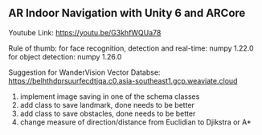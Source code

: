 ## AR Indoor Navigation with Unity 6 and ARCore

Youtube Link: https://youtu.be/G3khfWQUa78

Rule of thumb:
for face recognition, detection and real-time: numpy 1.22.0
for object detection: numpy 1.26.0


Suggestion for WanderVision Vector Databse: https://belhthdprsuurfecdtjqa.c0.asia-southeast1.gcp.weaviate.cloud
1. implement image saving in one of the schema classes
2. add class to save landmark, done needs to be better
3. add class to save obstacles, done needs to be better
4. change measure of direction/distance from Euclidian to Djikstra or A*
